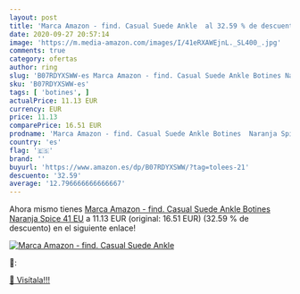 ```yaml
---
layout: post
title: 'Marca Amazon - find. Casual Suede Ankle  al 32.59 % de descuento'
date: 2020-09-27 20:57:14
image: 'https://m.media-amazon.com/images/I/41eRXAWEjnL._SL400_.jpg'
comments: true
category: ofertas
author: ring
slug: 'B07RDYXSWW-es Marca Amazon - find. Casual Suede Ankle Botines Naranja...'
sku: 'B07RDYXSWW-es'
tags: [ 'botines', ]
actualPrice: 11.13 EUR
currency: EUR
price: 11.13
comparePrice: 16.51 EUR
prodname: 'Marca Amazon - find. Casual Suede Ankle Botines  Naranja Spice  41 EU'
country: 'es'
flag: '🇪🇸'
brand: ''
buyurl: 'https://www.amazon.es/dp/B07RDYXSWW/?tag=tolees-21'
descuento: '32.59'
average: '12.796666666666667'
---
```


Ahora mismo tienes [Marca Amazon - find. Casual Suede Ankle Botines  Naranja Spice  41 EU](https://www.amazon.es/dp/B07RDYXSWW/?tag=tolees-21) a 11.13 EUR (original: 16.51 EUR) (32.59 %  de descuento) en el siguiente enlace!

[![Marca Amazon - find. Casual Suede Ankle ](https://m.media-amazon.com/images/I/41eRXAWEjnL._SL400_.jpg)](https://www.amazon.es/dp/B07RDYXSWW/?tag=tolees-21)

🔎:


[🛒 Visítala!!!](https://www.amazon.es/dp/B07RDYXSWW/?tag=tolees-21)
